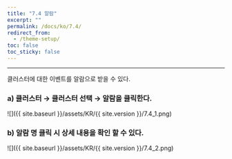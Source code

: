 ```yaml
---
title: "7.4 알람"
excerpt: ""
permalink: /docs/ko/7.4/
redirect_from:
  - /theme-setup/
toc: false
toc_sticky: false
---
```


---
클러스터에 대한 이벤트를 알람으로 받을 수 있다.

### a\) 클러스터 → 클러스터 선택 → 알람을 클릭한다.
![]({{ site.baseurl }}/assets/KR/{{ site.version }}/7.4_1.png)

### b\) 알람 명 클릭 시 상세 내용을 확인 할 수 있다.
![]({{ site.baseurl }}/assets/KR/{{ site.version }}/7.4_2.png)
